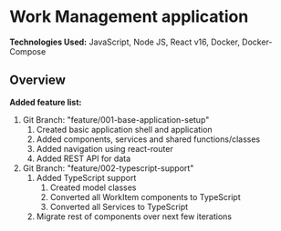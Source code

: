 # Work Management application

**Technologies Used:** JavaScript, Node JS, React v16, Docker, Docker-Compose

## Overview

**Added feature list:**

1. Git Branch: "feature/001-base-application-setup"
    1. Created basic application shell and application
    2. Added components, services and shared functions/classes
    3. Added navigation using react-router
    4. Added REST API for data
2. Git Branch: "feature/002-typescript-support"
    1. Added TypeScript support
        1. Created model classes
        2. Converted all WorkItem components to TypeScript
        3. Converted all Services to TypeScript
    2. Migrate rest of components over next few iterations
